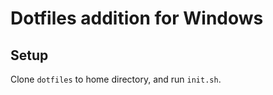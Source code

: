 # Dotfiles addition for Windows #

## Setup ##
Clone `dotfiles` to home directory, and run `init.sh`.
